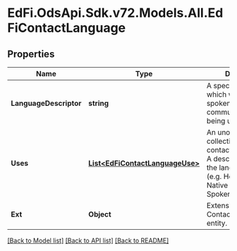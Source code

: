 # EdFi.OdsApi.Sdk.v72.Models.All.EdFiContactLanguage

## Properties

Name | Type | Description | Notes
------------ | ------------- | ------------- | -------------
**LanguageDescriptor** | **string** | A specification of which written or spoken communication is being used. | 
**Uses** | [**List&lt;EdFiContactLanguageUse&gt;**](EdFiContactLanguageUse.md) | An unordered collection of contactLanguageUses. A description of how the language is used (e.g. Home Language, Native Language, Spoken Language). | [optional] 
**Ext** | **Object** | Extensions to the ContactLanguage entity. | [optional] 

[[Back to Model list]](../README.md#documentation-for-models) [[Back to API list]](../README.md#documentation-for-api-endpoints) [[Back to README]](../README.md)

